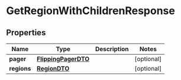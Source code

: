 

# GetRegionWithChildrenResponse


## Properties

| Name | Type | Description | Notes |
|------------ | ------------- | ------------- | -------------|
|**pager** | [**FlippingPagerDTO**](FlippingPagerDTO.md) |  |  [optional] |
|**regions** | [**RegionDTO**](RegionDTO.md) |  |  [optional] |



